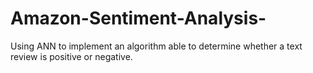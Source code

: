 # Amazon-Sentiment-Analysis-
Using ANN to implement an algorithm able to determine whether a text review is positive or negative.
